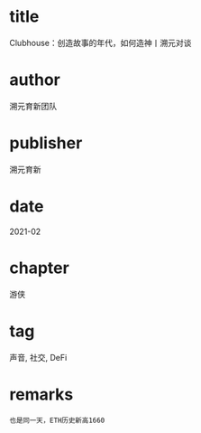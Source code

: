 # title
Clubhouse：创造故事的年代，如何造神丨溯元对谈

# author
溯元育新团队

# publisher
溯元育新

# date
2021-02

# chapter
游侠

# tag
声音, 社交, DeFi

# remarks
`也是同一天，ETH历史新高1660`
